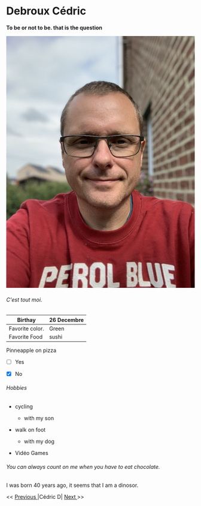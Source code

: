 # Debroux Cédric
__To be or not to be. that is the question__

![Moi](https://github.com/Cedricdebroux/markdown-challenge/blob/master/IMG_2831.jpg)

###### C'est tout moi.

|Birthay             |26 Decembre  |
|--------------------|-------------|
|Favorite color.     |Green        |
|Favorite Food       |sushi        |

Pinneapple on pizza  
- [ ] Yes 
- [x] No


###### Hobbies

* cycling
  * with my son 

* walk on foot
  * with my dog
  
* Vidéo Games

###### You can always count on me when you have to eat chocolate.

I was born 40 years ago, it seems that I am a dinosor.

<< [ Previous ](https://github.com/rafacolsn/description) |Cédric D| [ Next ](https://github.com/Marmouz82/markdown-challenge)>>
